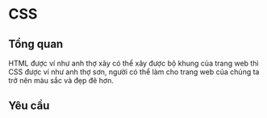 # CSS

## Tổng quan

HTML được ví như anh thợ xây có thể xây được bộ khung của trang web thì CSS được ví như anh thợ sơn, người có thể làm cho trang web của chúng ta trở nên màu sắc và đẹp đẽ hơn.

## Yêu cầu


